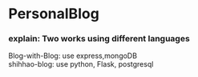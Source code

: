 # PersonalBlog

### explain: Two works using different languages
Blog-with-Blog: use express,mongoDB
<br>
shihhao-blog: use python, Flask, postgresql 



